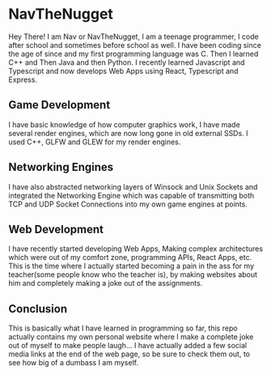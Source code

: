 # NavTheNugget
Hey There! I am Nav or NavTheNugget, I am a teenage programmer, I code after school and sometimes before school as well. I have been coding since the age of since and my first programming language was C. Then I learned C++ and Then Java and then Python. I recently learned Javascript and Typescript and now develops Web Apps using React, Typescript and Express.

## Game Development
I have basic knowledge of how computer graphics work, I have made several render engines, which are now long gone in old external SSDs. I used C++, GLFW and GLEW for my render engines.

## Networking Engines
I have also abstracted networking layers of Winsock and Unix Sockets and integrated the Networking Engine which was capable of transmitting both TCP and UDP Socket Connections into my own game engines at points.

## Web Development
I have recently started developing Web Apps, Making complex architectures which were out of my comfort zone, programming APIs, React Apps, etc. This is the time where I actually started becoming a pain in the ass for my teacher(some people know who the teacher is), by making websites about him and completely making a joke out of the assignments.

## Conclusion
This is basically what I have learned in programming so far, this repo actually contains my own personal website where I make a complete joke out of myself to make people laugh... I have actually added a few social media links at the end of the web page, so be sure to check them out, to see how big of a dumbass I am myself.